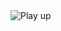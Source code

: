 <img src="https://raw.githubusercontent.com/xlanex6/play-up/master/source/assets/images/logos" alt="Play up" align="center" />